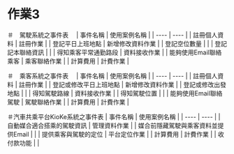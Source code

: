 # 作業3
＃　駕駛系統之事件表　
|  事件名稱   | 使用案例名稱  |
|  ----  | ----  |
| 註冊個人資料  | 註冊作業 |
| 登記平日上班地點  | 新增修改資料作業 |
| 登記空位數量  |  |
| 登記記本聯絡資訊  |  |
| 得知乘客平常通勤路段  | 資料接收作業 |
| 能夠使用Email聯絡乘客  | 乘客聯絡作業 |
| 計算費用  | 計費作業 |

＃　乘客系統之事件表　
|  事件名稱   | 使用案例名稱  |
|  ----  | ----  |
| 註冊個人資料  | 註冊作業 |
| 登記或修改平日上班地點  | 新增修改資料作業 |
| 登記或修改出發地點  |  |
| 得知駕駛路線  | 資料接收作業 |
| 得知駕駛位置  |  |
| 能夠使用Email聯絡駕駛  | 駕駛聯絡作業 |
| 計算費用  | 計費作業 |

＃汽車共乘平台KioKe系統之事件表
|  事件名稱   | 使用案例名稱  |
|  ----  | ----  |
| 自動媒合適合搭乘的駕駛資訊  | 管理資料作業 |
| 媒合前隱藏駕駛與乘客資料並提供Email  |  |
| 提供乘客與駕駛的定位  | 平台定位作業 |
| 計算費用  | 計費作業 |
|  收付款功能  |   |





